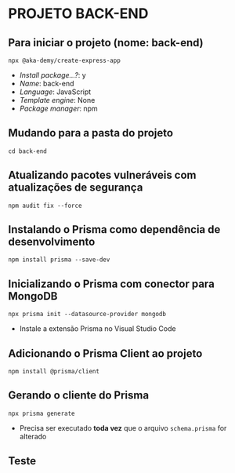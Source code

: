 PROJETO BACK-END
================

## Para iniciar o projeto (nome: back-end)
`npx @aka-demy/create-express-app`
* _Install package...?_: y
* _Name_: back-end
* _Language_: JavaScript
* _Template engine_: None
* _Package manager_: npm

## Mudando para a pasta do projeto
`cd back-end`

## Atualizando pacotes vulneráveis com atualizações de segurança
`npm audit fix --force`

## Instalando o Prisma como dependência de desenvolvimento
`npm install prisma --save-dev`

## Inicializando o Prisma com conector para MongoDB
`npx prisma init --datasource-provider mongodb`
* Instale a extensão Prisma no Visual Studio Code

## Adicionando o Prisma Client ao projeto
`npm install @prisma/client`

## Gerando o cliente do Prisma
`npx prisma generate`
* Precisa ser executado **toda vez** que o arquivo `schema.prisma` for alterado

## Teste